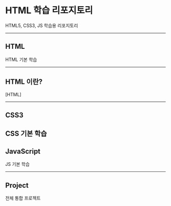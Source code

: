 # HTML 학습 리포지토리
HTML5, CSS3, JS 학습용 리포지토리 

-------------------------------

## HTML
HTML 기본 학습 

-------------------------------

## HTML 이란?
[HTML]

-------------------------------

## CSS3 
CSS 기본 학습
-------------------------------

## JavaScript
JS 기본 학습

-------------------------------

## Project
전체 통합 프로젝트

